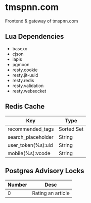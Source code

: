 # tmspnn.com

Frontend & gateway of tmspnn.com

## Lua Dependencies

-   basexx
-   cjson
-   lapis
-   pgmoon
-   resty.cookie
-   resty.jit-uuid
-   resty.redis
-   resty.validation
-   resty.websocket

## Redis Cache

| Key                | Type       |
| ------------------ | ---------- |
| recommended_tags   | Sorted Set |
| search_placeholder | String     |
| user_token(%s):uid | String     |
| mobile(%s):vcode   | String     |

## Postgres Advisory Locks

| Number | Desc              |
| ------ | ----------------- |
| 0      | Rating an article |
